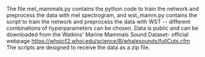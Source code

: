 The file mel_mammals.py contains the python code to train the network and preprocess the data with mel spectrogram, and wst_mamm.py contains the script to train the network and preprocess the data with WST -- different combinations of hyperparameters can be chosen.
Data is public and can be downloaded from the  Watkins' Marine Mammals Sound Dataset- official webpage https://whoicf2.whoi.edu/science/B/whalesounds/fullCuts.cfm The scripts are designed to receive the data as a zip file.

